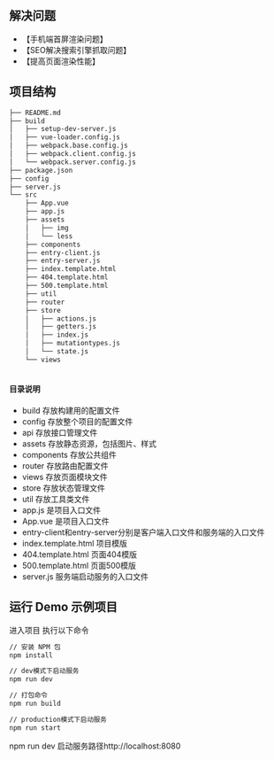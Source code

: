 ## 解决问题

- 【手机端首屏渲染问题】
- 【SEO解决搜索引擎抓取问题】
- 【提高页面渲染性能】

## 项目结构

````bash
├── README.md
├── build
│   ├── setup-dev-server.js
│   ├── vue-loader.config.js
│   ├── webpack.base.config.js
│   ├── webpack.client.config.js
│   └── webpack.server.config.js
├── package.json
├── config
├── server.js
└── src
    ├── App.vue
    ├── app.js
    ├── assets
    │   ├── img
    │   └── less  
    ├── components
    ├── entry-client.js
    ├── entry-server.js
    ├── index.template.html
    ├── 404.template.html
    ├── 500.template.html
    ├── util
    ├── router
    ├── store
    │   ├── actions.js
    │   ├── getters.js
    │   ├── index.js
    │   ├── mutationtypes.js
    │   └── state.js
    └── views
        
````

#### 目录说明

- build 存放构建用的配置文件
- config 存放整个项目的配置文件
- api 存放接口管理文件
- assets 存放静态资源，包括图片、样式
- components 存放公共组件
- router 存放路由配置文件
- views 存放页面模块文件
- store 存放状态管理文件
- util 存放工具类文件
- app.js 是项目入口文件
- App.vue 是项目入口文件
- entry-client和entry-server分别是客户端入口文件和服务端的入口文件
- index.template.html 项目模版
- 404.template.html 页面404模版
- 500.template.html 页面500模版
- server.js 服务端启动服务的入口文件


## 运行 Demo 示例项目

进入项目 执行以下命令

```bash
// 安装 NPM 包
npm install
```

```bash
// dev模式下启动服务
npm run dev
```

```bash
// 打包命令
npm run build
```
```bash
// production模式下启动服务
npm run start
```

npm run dev 启动服务路径http://localhost:8080
